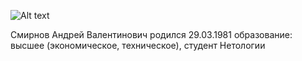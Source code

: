 
![Alt text](image-1.png)

Смирнов Андрей Валентинович
родился 29.03.1981
образование: высшее (экономическое, техническое),
студент Нетологии 